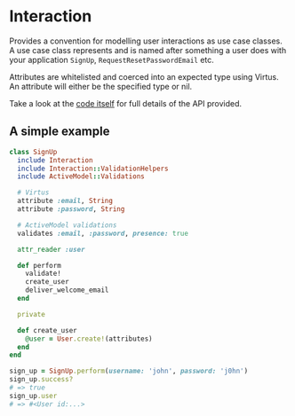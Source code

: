 # Interaction

Provides a convention for modelling user interactions as use case classes. A
use case class represents and is named after something a user does with your
application `SignUp`, `RequestResetPasswordEmail` etc.

Attributes are whitelisted and coerced into an expected type using Virtus. An
attribute will either be the specified type or nil.

Take a look at the [code itself](https://github.com/stevehodgkiss/use_case/blob/master/lib/use_case.rb) for full details of the API provided.

## A simple example

```ruby
class SignUp
  include Interaction
  include Interaction::ValidationHelpers
  include ActiveModel::Validations

  # Virtus
  attribute :email, String
  attribute :password, String

  # ActiveModel validations
  validates :email, :password, presence: true

  attr_reader :user

  def perform
    validate!
    create_user
    deliver_welcome_email
  end

  private

  def create_user
    @user = User.create!(attributes)
  end
end

sign_up = SignUp.perform(username: 'john', password: 'j0hn')
sign_up.success?
# => true
sign_up.user
# => #<User id:...>
```

